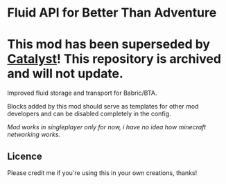 # Fluid API for Better Than Adventure

# This mod has been superseded by [Catalyst](https://github.com/MartinSVK12/catalyst)! This repository is archived and will not update.

Improved fluid storage and transport for Babric/BTA.

Blocks added by this mod should serve as templates for other mod developers and can be disabled completely in the config.

*Mod works in singleplayer only for now, i have no idea how minecraft networking works.*

## Licence
Please credit me if you're using this in your own creations, thanks!
